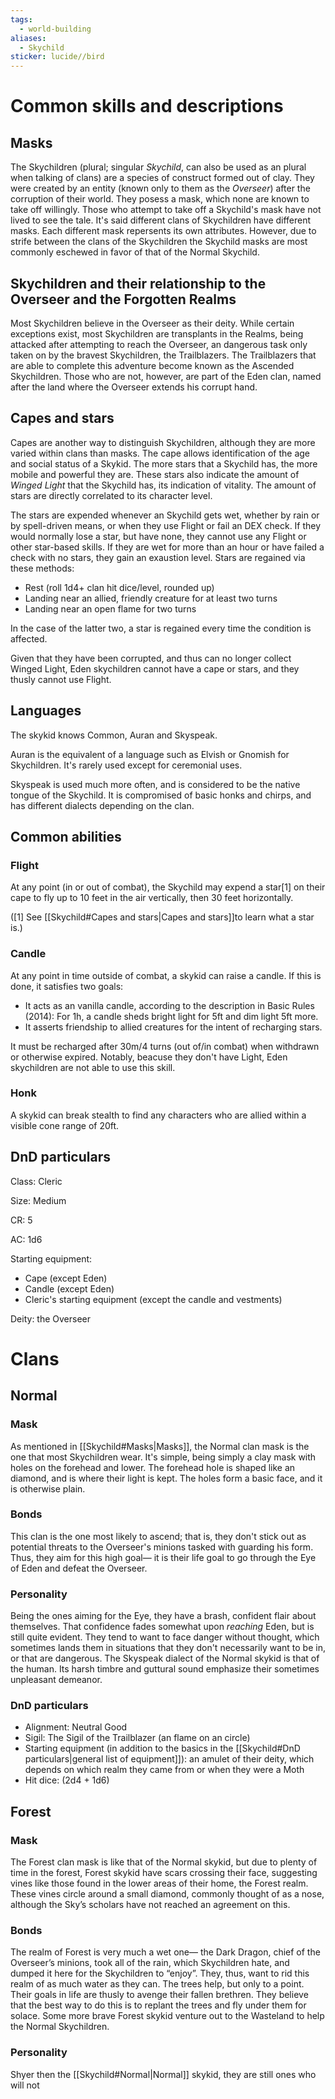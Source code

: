 ```yaml
---
tags:
  - world-building
aliases:
  - Skychild
sticker: lucide//bird
---
```

# Common skills and descriptions
## Masks

The Skychildren (plural; singular *Skychild*, can also be used as an plural when talking of clans) are a species of construct formed out of clay. They were created by an entity (known only to them as the *Overseer*) after the corruption of their world. They posess a mask, which none are known to take off willingly. Those who attempt to take off a Skychild's mask have not lived to see the tale. It's said different clans of Skychildren have different masks. Each different mask repersents its own attributes. However, due to strife between the clans of the Skychildren the Skychild masks are most commonly eschewed in favor of that of the Normal Skychild.
## Skychildren and their relationship to the Overseer and the Forgotten Realms

Most Skychildren believe in the Overseer as their deity. While certain exceptions exist, most Skychildren are transplants in the Realms, being attacked after attempting to reach the Overseer, an dangerous task only taken on by the bravest Skychildren, the Trailblazers. The Trailblazers that are able to complete this adventure become known as the Ascended Skychildren. Those who are not, however, are part of the Eden clan, named after the land where the Overseer extends his corrupt hand.
## Capes and stars

Capes are another way to distinguish Skychildren, although they are more varied within clans than masks. The cape allows identification of the age and social status of a Skykid. The more stars that a Skychild has, the more mobile and powerful they are. These stars also indicate the amount of *Winged Light* that the Skychild has, its indication of vitality. The amount of stars are directly correlated to its character level.

The stars are expended whenever an Skychild gets wet, whether by rain or by spell-driven means, or when they use Flight or fail an DEX check. If they would normally lose a star, but have none, they cannot use any Flight or other star-based skills. If they are wet for more than an hour or have failed a check with no stars, they gain an exaustion level.  Stars are regained via these methods:

- Rest (roll 1d4+ clan hit dice/level, rounded up)
- Landing near an allied, friendly creature for at least two turns
- Landing near an open flame for two turns

In the case of the latter two, a star is regained every time the condition is affected.

Given that they have been corrupted, and thus can no longer collect Winged Light, Eden skychildren cannot have a cape or stars, and they thusly cannot use Flight. 
## Languages

The skykid knows Common, Auran and Skyspeak.

Auran is the equivalent of a language such as Elvish or Gnomish for Skychildren. It's rarely used except for ceremonial uses.

Skyspeak is used much more often, and is considered to be the native tongue of the Skychild. It is compromised of basic honks and chirps, and has different dialects depending on the clan.
## Common abilities
### Flight

At any point (in or out of combat), the Skychild may expend a star[1] on their cape to fly up to 10 feet in the air vertically, then 30 feet horizontally.

([1] See [[Skychild#Capes and stars|Capes and stars]]to learn what a star is.)
### Candle

At any point in time outside of combat, a skykid can raise a candle. If this is done, it satisfies two goals:

- It acts as an vanilla candle, according to the description in Basic Rules (2014):
	 For 1h, a candle sheds bright light for 5ft and dim light 5ft more.
- It asserts friendship to allied creatures for the intent of recharging stars.

It must be recharged after 30m/4 turns (out of/in combat) when withdrawn or otherwise expired. Notably, beacuse they don't have Light, Eden skychildren are not able to use this skill.
### Honk

A skykid can break stealth to find any characters who are allied within a visible cone range of 20ft. 
## DnD particulars

Class: Cleric

Size: Medium

CR: 5

AC: 1d6

Starting equipment:

-   Cape (except Eden)
-   Candle (except Eden)
-   Cleric's starting equipment (except the candle and vestments)

Deity: the Overseer
# Clans
## Normal
### Mask
As mentioned in [[Skychild#Masks|Masks]], the Normal clan mask is the one that most Skychildren  wear. It's simple, being simply a clay mask with holes on the forehead and lower. The forehead hole is shaped like an diamond, and is where their light is kept. The holes form a basic face, and it is otherwise plain.
### Bonds

This clan is the one most likely to ascend; that is, they don't stick out as potential threats to the Overseer's minions tasked with guarding his form.
Thus, they aim for this high goal— it is their life goal to go through the Eye of Eden and defeat the Overseer.
### Personality

Being the ones aiming for the Eye, they have a brash, confident flair about themselves. That confidence fades somewhat upon *reaching* Eden, but is still quite evident.
They tend to want to face danger without thought, which sometimes lands them in situations that they don't necessarily want to be in, or that are dangerous.
The Skyspeak dialect of the Normal skykid is that of the human. Its harsh timbre and guttural sound emphasize their sometimes unpleasant demeanor.
### DnD particulars

- Alignment: Neutral Good
- Sigil: The Sigil of the Trailblazer (an flame on an circle)
- Starting equipment (in addition to the basics in the [[Skychild#DnD particulars|general list of equipment]]): an amulet of their deity, which depends on which realm they came from or when they were a Moth
- Hit dice: (2d4 + 1d6)
## Forest
### Mask
The Forest clan mask is like that of the Normal skykid, but due to plenty of time in the forest, Forest skykid have scars crossing their face, suggesting vines like those found in the lower areas of their home, the Forest realm. These vines circle around a small diamond, commonly thought of as a nose, although the Sky’s scholars have not reached an agreement on this. 
### Bonds
The realm of Forest is very much a wet one— the Dark Dragon, chief of the Overseer’s minions, took all of the rain, which Skychildren hate, and dumped it here for the Skychildren to “enjoy”. They, thus, want to rid this realm of as much water as they can. The trees help, but only to a point. Their goals in life are thusly to avenge their fallen brethren. They believe that the best way to do this is to replant the trees and fly under them for solace. Some more brave Forest skykid venture out to the Wasteland to help the Normal Skychildren. 
### Personality
Shyer then the [[Skychild#Normal|Normal]] skykid, they are still ones who will not 

